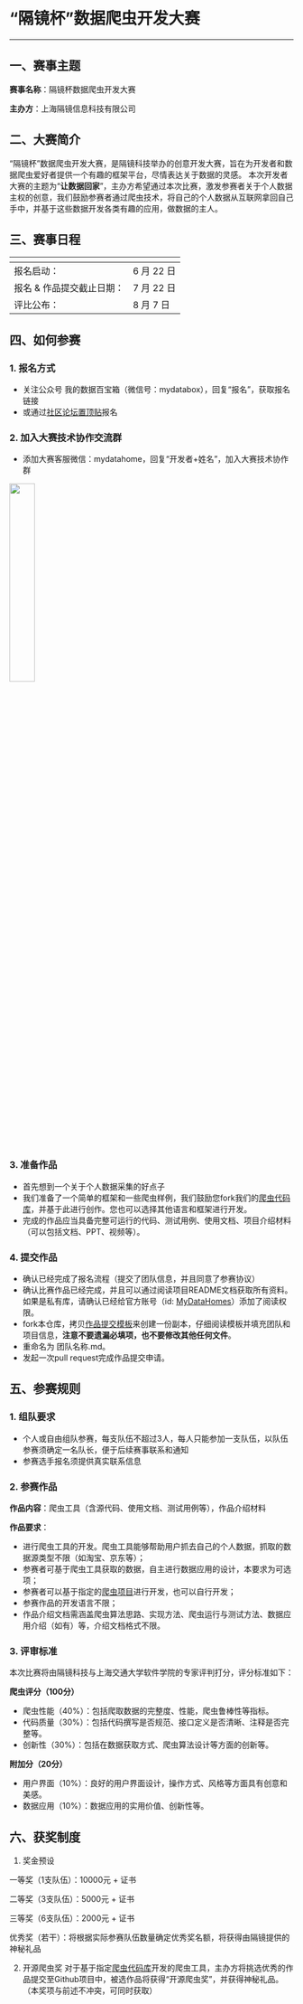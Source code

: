 # “隔镜杯”数据爬虫开发大赛
---
## 一、赛事主题

**赛事名称**：隔镜杯数据爬虫开发大赛

**主办方**：上海隔镜信息科技有限公司

## 二、大赛简介
“隔镜杯”数据爬虫开发大赛，是隔镜科技举办的创意开发大赛，旨在为开发者和数据爬虫爱好者提供一个有趣的框架平台，尽情表达关于数据的灵感。
本次开发者大赛的主题为“**让数据回家**”，主办方希望通过本次比赛，激发参赛者关于个人数据主权的创意，我们鼓励参赛者通过爬虫技术，将自己的个人数据从互联网拿回自己手中，并基于这些数据开发各类有趣的应用，做数据的主人。

## 三、赛事日程


| <!-- -->   | <!-- -->    |
|  ----  | ----  |
| 报名启动：  | 6 月 22 日 |
| 报名 & 作品提交截止日期：  | 7 月 22 日 |
| 评比公布：  | 8 月 7 日 |


## 四、如何参赛

### 1. 报名方式
  - 关注公众号 我的数据百宝箱（微信号：mydatabox），回复“报名”，获取报名链接
  - 或通过[社区论坛置顶贴](https://mydata.homes)报名

### 2. 加入大赛技术协作交流群
  - 添加大赛客服微信：mydatahome，回复“开发者+姓名”，加入大赛技术协作群

  <img src="https://s1.ax1x.com/2020/06/23/NNrIG4.png" width="30%" >

### 3. 准备作品

* 首先想到一个关于个人数据采集的好点子
* 我们准备了一个简单的框架和一些爬虫样例，我们鼓励您fork我们的[爬虫代码库](https://github.com/MyDataHomes/Spider)，并基于此进行创作。您也可以选择其他语言和框架进行开发。
* 完成的作品应当具备完整可运行的代码、测试用例、使用文档、项目介绍材料（可以包括文档、PPT、视频等）。

### 4. 提交作品

* 确认已经完成了报名流程（提交了团队信息，并且同意了参赛协议）
* 确认比赛作品已经完成，并且可以通过阅读项目README文档获取所有资料。如果是私有库，请确认已经给官方账号（id: [MyDataHomes](https://github.com/MyDataHomes)）添加了阅读权限。
* fork本仓库，拷贝[作品提交模板](./submissions/submission-template.md)来创建一份副本，仔细阅读模板并填充团队和项目信息，**注意不要遗漏必填项，也不要修改其他任何文件**。
* 重命名为 团队名称.md。
* 发起一次pull request完成作品提交申请。

## 五、参赛规则
### 1. 组队要求
*   个人或自由组队参赛，每支队伍不超过3人，每人只能参加一支队伍，以队伍参赛须确定一名队长，便于后续赛事联系和通知
*   参赛选手报名须提供真实联系信息

### 2. 参赛作品
**作品内容**：爬虫工具（含源代码、使用文档、测试用例等），作品介绍材料

**作品要求**：
* 进行爬虫工具的开发。爬虫工具能够帮助用户抓去自己的个人数据，抓取的数据源类型不限（如淘宝、京东等）；
* 参赛者可基于爬虫工具获取的数据，自主进行数据应用的设计，本要求为可选项；
* 参赛者可以基于指定的[爬虫项目](https://github.com/MyDataHomes/Spider)进行开发，也可以自行开发；
* 参赛作品的开发语言不限；
* 作品介绍文档需涵盖爬虫算法思路、实现方法、爬虫运行与测试方法、数据应用介绍（如有）等，介绍文档格式不限。

### 3. 评审标准
本次比赛将由隔镜科技与上海交通大学软件学院的专家评判打分，评分标准如下：

**爬虫评分（100分）**
  - 爬虫性能（40%）：包括爬取数据的完整度、性能，爬虫鲁棒性等指标。
  - 代码质量（30%）：包括代码撰写是否规范、接口定义是否清晰、注释是否完整等。
  - 创新性（30%）：包括在数据获取方式、爬虫算法设计等方面的创新等。

**附加分（20分）**
  - 用户界面（10%）：良好的用户界面设计，操作方式、风格等方面具有创意和美感。
  - 数据应用（10%）：数据应用的实用价值、创新性等。

## 六、获奖制度

1. 奖金预设

一等奖（1支队伍）：10000元 + 证书

二等奖（3支队伍）：5000元 + 证书

三等奖（6支队伍）：2000元 + 证书

优秀奖（若干）：将根据实际参赛队伍数量确定优秀奖名额，将获得由隔镜提供的神秘礼品

2. 开源爬虫奖
对于基于指定[爬虫代码库](https://github.com/MyDataHomes/Spider)开发的爬虫工具，主办方将挑选优秀的作品提交至Github项目中，被选作品将获得“开源爬虫奖”，并获得神秘礼品。（本奖项与前述不冲突，可同时获取）
